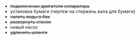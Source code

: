 - ~~подключение двигателя сепаратора~~
- установка бумаги (чертеж на стержень вала для бумаги)
- ~~налить воды в бак~~
- ~~развернуть станок~~
- новый насос
- ~~удлинить шланги~~
